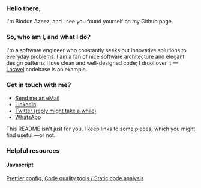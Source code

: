 ### Hello there,
I'm Biodun Azeez, and I see you found yourself on my Github page.

### So, who am I, and what I do?
I'm a software engineer who constantly seeks out innovative solutions to everyday problems.
I am a fan of nice software architecture and elegant design patterns
I love clean and well-designed code; I drool over it  —[Laravel](https://github.com/laravel/laravel) codebase is an example.

### Get in touch with me?
- [Send me an eMail](mailto://azeezbiodun14@yahoo.com)
- [LinkedIn](https://www.linkedin.com/in/biodun-azeez/)
- [Twitter (reply might take a while)](https://twitter.com/herdiozy)
- [WhatsApp](https://wa.me/2348169030947)

This README isn't just for you. I keep links to some pieces, which you might find useful  —or not.

### Helpful resources
#### Javascript
[Prettier config](Javascript/.prettierrc), [Code quality tools / Static code analysis](Javascript/static-checker.md)
